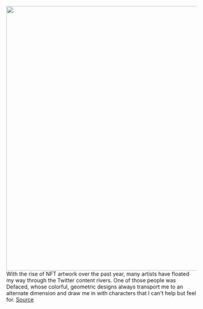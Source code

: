 <img src='https://cdn.vox-cdn.com/thumbor/mliDTu2Tl9U2t4TY-Zq6c-RZrh0=/0x0:2040x1360/1200x675/filters:focal(819x538:1145x864)/cdn.vox-cdn.com/uploads/chorus_image/image/69839608/defacedLede.0.jpg' width='700px' /><br/>
With the rise of NFT artwork over the past year, many artists have floated my way through the Twitter content rivers. One of those people was Defaced, whose colorful, geometric designs always transport me to an alternate dimension and draw me in with characters that I can't help but feel for.
<a href='https://www.theverge.com/22662541/defaced-starman-nft-artist-jim-henson-shigeru-miyamoto-crypto-art-starmaker'> Source <a/>